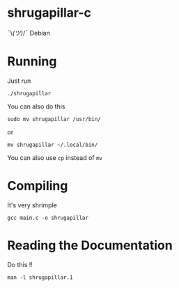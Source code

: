 # shrugapillar-c
¯\\_(ツ)_/¯ Debian

# Running
Just run
```
./shrugapillar
```

You can also do this
```
sudo mv shrugapillar /usr/bin/
```
or
```
mv shrugapillar ~/.local/bin/
```

You can also use `cp` instead of `mv`

# Compiling
It's very shrimple
```
gcc main.c -o shrugapillar
```

# Reading the Documentation
Do this !!
```
man -l shrugapillar.1
```
